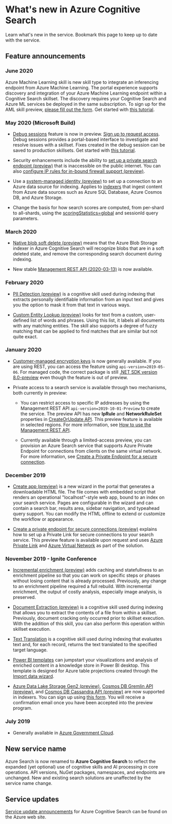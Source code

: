 # What's new in Azure Cognitive Search

Learn what's new in the service. Bookmark this page to keep up to date with the service.

## Feature announcements

### June 2020

Azure Machine Learning skill is new skill type to integrate an inferencing endpoint from Azure Machine Learning. The portal experience supports discovery and integration of your Azure Machine Learning endpoint within a Cognitive Search skillset. The discovery requires your Cognitive Search and Azure ML services be deployed in the same subscription. To sign up for the AML skill preview, [please fill out the form](https://forms.office.com/Pages/ResponsePage.aspx?id=v4j5cvGGr0GRqy180BHbR0jK7x7HQYdDm__YfEsbtcZUMTFGTFVTOE5XMkVUMFlDVFBTTlYzSlpLTi4u). Get started with [this tutorial](cognitive-search-tutorial-aml-custom-skill.md).

### May 2020 (Microsoft Build)

+ [Debug sessions](cognitive-search-debug-session.md) feature is now in preview. [Sign up to request access](https://aka.ms/DebugSessions). Debug sessions provides a portal-based interface to investigate and resolve issues with a skillset. Fixes created in the debug session can be saved to production skillsets. Get started with [this tutorial](cognitive-search-tutorial-debug-sessions.md).

+ Security enhancements include the ability to [set up a private search endpoint (preview)](service-create-private-endpoint.md) that is inaccessible on the public internet. You can also [configure IP rules for in-bound firewall support (preview)](service-configure-firewall.md).

+ Use a [system-managed identity (preview)](search-howto-managed-identities-data-sources.md) to set up a connection to an Azure data source for indexing. Applies to [indexers](search-indexer-overview.md) that ingest content from Azure data sources such as Azure SQL Database, Azure Cosmos DB, and Azure Storage.

+ Change the basis for how search scores are computed, from per-shard to all-shards, using the [scoringStatistics=global](index-similarity-and-scoring.md#scoring-statistics) and sessionId query parameters.

### March 2020

+ [Native blob soft delete (preview)](search-howto-indexing-azure-blob-storage.md#incremental-indexing-and-deletion-detection) means that the Azure Blob Storage indexer in Azure Cognitive Search will recognize blobs that are in a soft deleted state, and remove the corresponding search document during indexing.

+ New stable [Management REST API (2020-03-13)](https://docs.microsoft.com/rest/api/searchmanagement/management-api-versions) is now available. 

### February 2020

+ [PII Detection (preview)](cognitive-search-skill-pii-detection.md) is a cognitive skill used during indexing that extracts personally identifiable information from an input text and gives you the option to mask it from that text in various ways.

+ [Custom Entity Lookup (preview)](cognitive-search-skill-custom-entity-lookup.md ) looks for text from a custom, user-defined list of words and phrases. Using this list, it labels all documents with any matching entities. The skill also supports a degree of fuzzy matching that can be applied to find matches that are similar but not quite exact. 

### January 2020

+ [Customer-managed encryption keys](search-security-manage-encryption-keys.md) is now generally available. If you are using REST, you can access the feature using `api-version=2019-05-06`. For managed code, the correct package is still [.NET SDK version 8.0-preview](search-dotnet-sdk-migration-version-9.md) even though the feature is out of preview. 

+ Private access to a search service is available through two mechanisms, both currently in preview:

  + You can restrict access to specific IP addresses by using the Management REST API  `api-version=2019-10-01-Preview` to create the service. The preview API has new **IpRule** and **NetworkRuleSet** properties in [CreateOrUpdate API](https://docs.microsoft.com/rest/api/searchmanagement/2019-10-01-preview/createorupdate-service). This preview feature is available in selected regions. For more information, see [How to use the Management REST API](https://docs.microsoft.com/rest/api/searchmanagement/search-howto-management-rest-api).

  + Currently available through a limited-access preview, you can provision an Azure Search service that supports Azure Private Endpoint for connections from clients on the same virtual network. For more information, see [Create a Private Endpoint for a secure connection](service-create-private-endpoint.md).

### December 2019

+ [Create app (preview)](search-create-app-portal.md) is a new wizard in the portal that generates a downloadable HTML file. The file comes with embedded script that renders an operational "localhost"-style web app, bound to an index on your search service. Pages are configurable in the wizard and can contain a search bar, results area, sidebar navigation, and typeahead query support. You can modify the HTML offline to extend or customize the workflow or appearance.

+ [Create a private endpoint for secure connections (preview)](service-create-private-endpoint.md) explains how to set up a Private Link for secure connections to your search service. This preview feature is available upon request and uses [Azure Private Link](../private-link/private-link-overview.md) and [Azure Virtual Network](../virtual-network/virtual-networks-overview.md) as part of the solution.

### November 2019 - Ignite Conference

+ [Incremental enrichment (preview)](cognitive-search-incremental-indexing-conceptual.md) adds caching and statefullness to an enrichment pipeline so that you can work on specific steps or phases without losing content that is already processed. Previously, any change to an enrichment pipeline required a full rebuild. With incremental enrichment, the output of costly analysis, especially image analysis, is preserved.

<!-- 
+ Custom Entity Lookup is a cognitive skill used during indexing that allows you to provide a list of custom entities (such as part numbers, diseases, or names of locations you care about) that should be found within the text. It supports fuzzy matching, case-insensitive matching, and entity synonyms. -->

+ [Document Extraction (preview)](cognitive-search-skill-document-extraction.md) is a cognitive skill used during indexing that allows you to extract the contents of a file from within a skillset. Previously, document cracking only occurred prior to skillset execution. With the addition of this skill, you can also perform this operation within skillset execution.

+ [Text Translation](cognitive-search-skill-text-translation.md) is a cognitive skill used during indexing that evaluates text and, for each record, returns the text translated to the specified target language.

+ [Power BI templates](https://github.com/Azure-Samples/cognitive-search-templates/blob/master/README.md) can jumpstart your visualizations and analysis of enriched content in a knowledge store in Power BI desktop. This template is designed for Azure table projections created through the [Import data wizard](knowledge-store-create-portal.md).

+ [Azure Data Lake Storage Gen2 (preview)](search-howto-index-azure-data-lake-storage.md), [Cosmos DB Gremlin API (preview)](search-howto-index-cosmosdb.md), and [Cosmos DB Cassandra API (preview)](search-howto-index-cosmosdb.md) are now supported in indexers. You can sign up using [this form](https://aka.ms/azure-cognitive-search/indexer-preview). You will receive a confirmation email once you have been accepted into the preview program.

### July 2019

+ Generally available in [Azure Government Cloud](../azure-government/documentation-government-services-webandmobile.md#azure-cognitive-search).

<a name="new-service-name"></a>

## New service name

Azure Search is now renamed to **Azure Cognitive Search** to reflect the expanded (yet optional) use of cognitive skills and AI processing in core operations. API versions, NuGet packages, namespaces, and endpoints are unchanged. New and existing search solutions are unaffected by the service name change.

## Service updates

[Service update announcements](https://azure.microsoft.com/updates/?product=search&status=all) for Azure Cognitive Search can be found on the Azure web site.